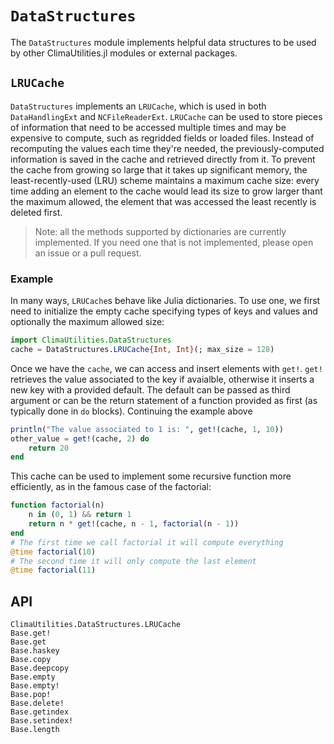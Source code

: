 # `DataStructures`

The `DataStructures` module implements helpful data structures to be used by
other ClimaUtilities.jl modules or external packages.

## `LRUCache`

`DataStructures` implements an `LRUCache`, which is used in both `DataHandlingExt`
and `NCFileReaderExt`. `LRUCache` can be used to store pieces of information that
need to be accessed multiple times and may be expensive to compute, such as
regridded fields or loaded files. Instead of recomputing the values each time
they're needed, the previously-computed information is saved in the cache and
retrieved directly from it. To prevent the cache from growing so large that it
takes up significant memory, the least-recently-used (LRU) scheme maintains
a maximum cache size: every time adding an element to the cache would
lead its size to grow larger thant the maximum allowed, the element that was
accessed the least recently is deleted first.

> Note: all the methods supported by dictionaries are currently implemented.
If you need one that is not implemented, please open an issue or a pull request.

### Example
In many ways, `LRUCache`s behave like Julia dictionaries. To use one, we
first need to initialize the empty cache specifying types of keys and values
and optionally the maximum allowed size:

```julia
import ClimaUtilities.DataStructures
cache = DataStructures.LRUCache{Int, Int}(; max_size = 128)
```

Once we have the `cache`, we can access and insert elements with `get!`.
`get!` retrieves the value associated to the key if avaialble, otherwise
it inserts a new key with a provided default. The default can be passed as
third argument or can be the return statement of a function provided as
first (as typically done in `do` blocks). Continuing the example above

```julia
println("The value associated to 1 is: ", get!(cache, 1, 10))
other_value = get!(cache, 2) do
    return 20
end
```

This cache can be used to implement some recursive function more efficiently,
as in the famous case of the factorial:
```julia
function factorial(n)
    n in (0, 1) && return 1
    return n * get!(cache, n - 1, factorial(n - 1))
end
# The first time we call factorial it will compute everything
@time factorial(10)
# The second time it will only compute the last element
@time factorial(11)
```

## API

```@docs
ClimaUtilities.DataStructures.LRUCache
Base.get!
Base.get
Base.haskey
Base.copy
Base.deepcopy
Base.empty
Base.empty!
Base.pop!
Base.delete!
Base.getindex
Base.setindex!
Base.length
```

